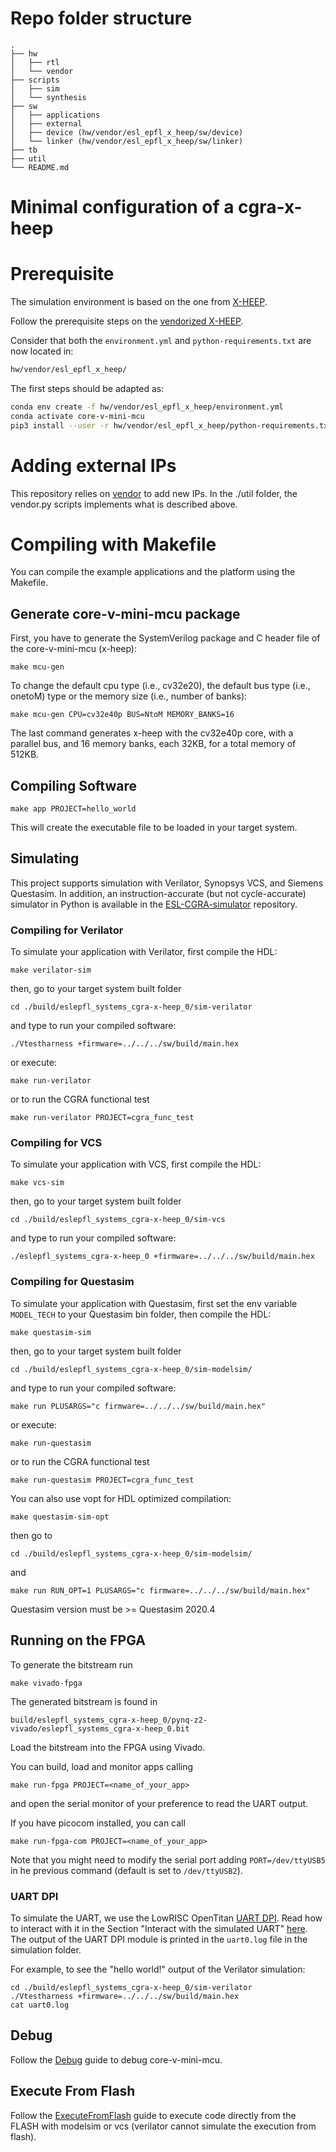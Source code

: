 # Repo folder structure

    .
    ├── hw
    │   ├── rtl
    │   └── vendor
    ├── scripts
    │   ├── sim
    │   └── synthesis
    ├── sw
    │   ├── applications
    │   ├── external
    │   ├── device (hw/vendor/esl_epfl_x_heep/sw/device)
    │   └── linker (hw/vendor/esl_epfl_x_heep/sw/linker)
    ├── tb
    ├── util
    └── README.md



Minimal configuration of a cgra-x-heep
============================

# Prerequisite

The simulation environment is based on the one from [X-HEEP](https://github.com/esl-epfl/x-heep).

Follow the prerequisite steps on the [vendorized X-HEEP](https://github.com/esl-epfl/cgra_x_heep/tree/main/hw/vendor/esl_epfl_x_heep#prerequisite).

Consider that both the `environment.yml` and `python-requirements.txt` are now located in:
```bash
hw/vendor/esl_epfl_x_heep/
```
The first steps should be adapted as:
```bash
conda env create -f hw/vendor/esl_epfl_x_heep/environment.yml
conda activate core-v-mini-mcu
pip3 install --user -r hw/vendor/esl_epfl_x_heep/python-requirements.txt
```

# Adding external IPs

This repository relies on [vendor](https://docs.opentitan.org/doc/ug/vendor_hw/) to add new IPs.
In the ./util folder, the vendor.py scripts implements what is described above.

# Compiling with Makefile

You can compile the example applications and the platform using the Makefile.

## Generate core-v-mini-mcu package

First, you have to generate the SystemVerilog package and C header file of the core-v-mini-mcu (x-heep):

```
make mcu-gen
```

To change the default cpu type (i.e., cv32e20), the default bus type (i.e., onetoM) type
or the memory size (i.e., number of banks):

```
make mcu-gen CPU=cv32e40p BUS=NtoM MEMORY_BANKS=16
```

The last command generates x-heep with the cv32e40p core, with a parallel bus, and 16 memory banks,
each 32KB, for a total memory of 512KB.

## Compiling Software

```
make app PROJECT=hello_world
```

This will create the executable file to be loaded in your target system.

## Simulating

This project supports simulation with Verilator, Synopsys VCS, and Siemens Questasim.
In addition, an instruction-accurate (but not cycle-accurate) simulator in Python is available in the [ESL-CGRA-simulator](https://github.com/esl-epfl/ESL-CGRA-simulator) repository.

### Compiling for Verilator

To simulate your application with Verilator, first compile the HDL:

```
make verilator-sim
```

then, go to your target system built folder

```
cd ./build/eslepfl_systems_cgra-x-heep_0/sim-verilator
```

and type to run your compiled software:

```
./Vtestharness +firmware=../../../sw/build/main.hex
```

or execute:

```
make run-verilator
```

or to run the CGRA functional test

```
make run-verilator PROJECT=cgra_func_test
```


### Compiling for VCS

To simulate your application with VCS, first compile the HDL:

```
make vcs-sim
```

then, go to your target system built folder

```
cd ./build/eslepfl_systems_cgra-x-heep_0/sim-vcs
```

and type to run your compiled software:

```
./eslepfl_systems_cgra-x-heep_0 +firmware=../../../sw/build/main.hex
```

### Compiling for Questasim

To simulate your application with Questasim, first set the env variable `MODEL_TECH` to your Questasim bin folder, then compile the HDL:

```
make questasim-sim
```

then, go to your target system built folder

```
cd ./build/eslepfl_systems_cgra-x-heep_0/sim-modelsim/
```

and type to run your compiled software:

```
make run PLUSARGS="c firmware=../../../sw/build/main.hex"
```

or execute:

```
make run-questasim
```

or to run the CGRA functional test

```
make run-questasim PROJECT=cgra_func_test
```

You can also use vopt for HDL optimized compilation:

```
make questasim-sim-opt
```

then go to

```
cd ./build/eslepfl_systems_cgra-x-heep_0/sim-modelsim/
```
and

```
make run RUN_OPT=1 PLUSARGS="c firmware=../../../sw/build/main.hex"
```

Questasim version must be >= Questasim 2020.4

## Running on the FPGA

To generate the bitstream run
```
make vivado-fpga
```

The generated bitstream is found in
```
build/eslepfl_systems_cgra-x-heep_0/pynq-z2-vivado/eslepfl_systems_cgra-x-heep_0.bit
```

Load the bitstream into the FPGA using Vivado.

You can build, load and monitor apps calling
```
make run-fpga PROJECT=<name_of_your_app>
```
and open the serial monitor of your preference to read the UART output.

If you have picocom installed, you can call
```
make run-fpga-com PROJECT=<name_of_your_app>
```
Note that you might need to modify the serial port adding `PORT=/dev/ttyUSB5` in he previous command (default is set to `/dev/ttyUSB2`).

### UART DPI

To simulate the UART, we use the LowRISC OpenTitan [UART DPI](https://github.com/lowRISC/opentitan/tree/master/hw/dv/dpi/uartdpi).
Read how to interact with it in the Section "Interact with the simulated UART" [here](https://docs.opentitan.org/doc/ug/getting_started_verilator/).
The output of the UART DPI module is printed in the `uart0.log` file in the simulation folder.

For example, to see the "hello world!" output of the Verilator simulation:

```
cd ./build/eslepfl_systems_cgra-x-heep_0/sim-verilator
./Vtestharness +firmware=../../../sw/build/main.hex
cat uart0.log
```
## Debug

Follow the [Debug](./hw/vendor/esl_epfl_x_heep/Debug.md) guide to debug core-v-mini-mcu.

## Execute From Flash

Follow the [ExecuteFromFlash](./hw/vendor/esl_epfl_x_heep/ExecuteFromFlash.md) guide to execute code directly from the FLASH with modelsim or vcs (verilator cannot simulate the execution from flash).
